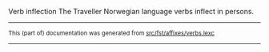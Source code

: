 Verb inflection
The Traveller Norwegian language verbs inflect in persons.

* * *

<small>This (part of) documentation was generated from [src/fst/affixes/verbs.lexc](https://github.com/giellalt/lang-rmg/blob/main/src/fst/affixes/verbs.lexc)</small>

---

